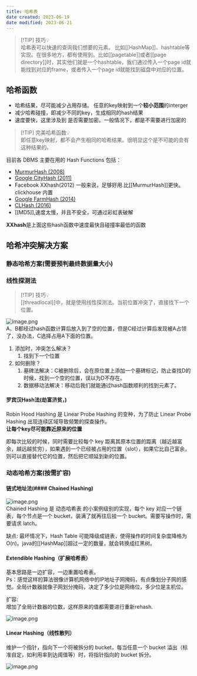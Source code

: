 ```yaml
---
title: 哈希表
date created: 2023-06-19
date modified: 2023-06-21
---
```

> [!TIP] 技巧💡  
> 哈希表可以快速的查询我们想要的元素。 比如[[HashMap]]、hashtable等实现。在很多地方，都有使用到。比如[[pagetable]]或者[[page directory]]时，其实他们就是一个hashtable，我们通过传入一个page id就能找到对应的frame，或者传入一个page id就能找到磁盘中对应的位置。

## 哈希函数

+ 哈希结果，尽可能减少占用存储。 任意的key映射到一个**较小范围**的interger
+ 减少哈希碰撞，即减少不同的key，生成相同的hash结果
+ 速度要快，这里涉及到 是否需要加密。一般情况下，都是不需要进行加密的

> [!TIP] 完美哈希函数💡  
>  即任意key映射，都不会产生相同的哈希结果。很明显这个是不可能的会有这种结果的。

目前各 DBMS 主要在用的 Hash Functions 包括：

- [MurmurHash (2008)](https://github.com/aappleby/smhasher)
- [Google CityHash (2011)](https://github.com/google/cityhash)
- Facebook XXhash(2012) 一般来说，足够好用.比[[MurmurHash]]更快。 clickhouse 内置
- [Google FarmHash (2014)](https://github.com/google/farmhash)
- [CLHash (2016)](https://github.com/lemire/clhash)
- [[MD5]],速度太慢，并且不安全，可通过彩虹表破解

**XXhash**是上面这些hash函数中速度最快且碰撞率最低的函数

## 哈希冲突解决方案

### 静态哈希方案(需要预判最终数据量大小)

### 线性探测法

> [!TIP] 技巧💡  
> [[threadlocal]]中，就是使用线性探测法。当前位置冲突了，直接找下一个位置。

![image.png](http://image.clickear.top/20230621135103.png)  
A、B都经过hash函数计算后放入到了空的位置，但是C经过计算后发现被A占领了，没办法，C选择占用A下面的位置。

1. 添加时，冲突怎么解决？
	1. 找到下一个位置
2. 如何删除？
	1. 墓碑法解决：C被删除后，会在原位置上添加一个墓碑标记，防止查找D的时候，找到一个空的位置，误以为D不存在。
	2. 数据移动法解决：移动后我们就能通过hash函数顺利的找到元素了。

#### 罗宾汉Hash法(劫富济贫，)

Robin Hood Hashing 是 Linear Probe Hashing 的变种，为了防止 Linear Probe Hashing 出现连续区域导致频繁的探查操作。  
**让每个key尽可能靠近原来的位置**

即每次比较的时候，同时需要比较每个 key 距离其原本位置的距离（越近越富余，越远越贫穷），如果遇到一个已经被占用的位置（slot），如果它比自己富余，则可以直接替代它的位置，然后把它顺延到新的位置。

### 动态哈希方案(按需扩容)

#### 链式地址法(#### Chained Hashing)

![image.png](http://image.clickear.top/20230619201734.png)  
Chained Hashing 是 动态哈希表 的小案例级别的实现，每个 key 对应一个链表，每个节点是一个 bucket，装满了就再往后挂一个 bucket。需要写操作时，需要请求 latch。

缺点: 最坏情况下，Hash Table 可能降级成链表，使得操作的时间复杂度降格为 O(n)。java的[[HashMap]]超过一定的数量，就会转换成红黑树。

#### Extendible Hashing（扩展哈希表）

基本思路是一边扩容，一边重置哈希表。  
Ps：感觉这样的算法很像计算机网络中的IP地址子网掩码，有点像划分子网的感觉。全局计数器就像子网划分掩码，决定了多少位是网络位，多少位是主机位。

扩容:  
增加了全局计数器的位数，这样原来的值都需要进行重新rehash.

![image.png](http://image.clickear.top/20230621140746.png)

#### Linear Hashing（线性散列）

维护一个指针，指向下一个将被拆分的 bucket，每当任意一个 bucket 溢出（标准自定，如利用率到达阈值等）时，将指针指向的 bucket 拆分。

![image.png](http://image.clickear.top/20230621140158.png)
